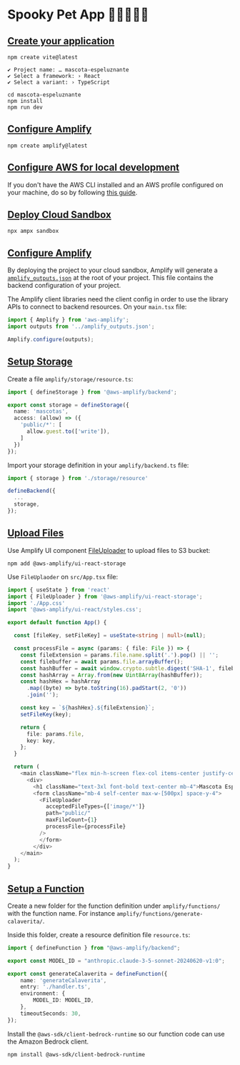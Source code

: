 # Spooky Pet App 🎃👻🧟🐶🐱

## [Create your application](https://vite.dev/guide/#scaffolding-your-first-vite-project)

```shell
npm create vite@latest
```

```shell
✔ Project name: … mascota-espeluznante
✔ Select a framework: › React
✔ Select a variant: › TypeScript
```

```shell
cd mascota-espeluznante
npm install
npm run dev
```

## [Configure Amplify](https://docs.amplify.aws/react/start/manual-installation/)

```shell
npm create amplify@latest
```

## [Configure AWS for local development](https://docs.amplify.aws/react/start/account-setup/)

If you don't have the AWS CLI installed and an AWS profile configured on your machine, do so by following [this guide](https://docs.amplify.aws/react/start/account-setup/).

## [Deploy Cloud Sandbox](https://docs.amplify.aws/react/deploy-and-host/sandbox-environments/setup/)

```shell
npx ampx sandbox
```

## [Configure Amplify](https://docs.amplify.aws/react/start/connect-to-aws-resources/)

By deploying the project to your cloud sandbox, Amplify will generate a [`amplify_outputs.json`](https://docs.amplify.aws/react/reference/amplify_outputs/) at the root of your project. This file contains the backend configuration of your project.

The Amplify client libraries need the client config in order to use the library APIs to connect to backend resources. On your `main.tsx` file:

```typescript
import { Amplify } from 'aws-amplify';
import outputs from '../amplify_outputs.json';

Amplify.configure(outputs);
```

## [Setup Storage](https://docs.amplify.aws/react/build-a-backend/storage/set-up-storage/)

Create a file `amplify/storage/resource.ts`:

```typescript
import { defineStorage } from '@aws-amplify/backend';

export const storage = defineStorage({
  name: 'mascotas',
  access: (allow) => ({
    'public/*': [
      allow.guest.to(['write']),
    ]
  })
});
```

Import your storage definition in your `amplify/backend.ts` file:

```typescript
import { storage } from './storage/resource'

defineBackend({
  ...
  storage,
});
```

## [Upload Files](https://docs.amplify.aws/javascript/build-a-backend/storage/upload-files/)

Use Amplify UI component [FileUploader](https://ui.docs.amplify.aws/react/connected-components/storage/fileuploader
) to upload files to S3 bucket:

```shell
npm add @aws-amplify/ui-react-storage
```

Use `FileUplaoder` on `src/App.tsx` file:

```typescript
import { useState } from 'react'
import { FileUploader } from '@aws-amplify/ui-react-storage';
import './App.css'
import '@aws-amplify/ui-react/styles.css';

export default function App() {

  const [fileKey, setFileKey] = useState<string | null>(null);

  const processFile = async (params: { file: File }) => {
    const fileExtension = params.file.name.split('.').pop() || '';
    const filebuffer = await params.file.arrayBuffer();
    const hashBuffer = await window.crypto.subtle.digest('SHA-1', filebuffer);
    const hashArray = Array.from(new Uint8Array(hashBuffer));
    const hashHex = hashArray
      .map((byte) => byte.toString(16).padStart(2, '0'))
      .join('');

    const key = `${hashHex}.${fileExtension}`;
    setFileKey(key);

    return {
      file: params.file,
      key: key,
    };
  }

  return (
    <main className="flex min-h-screen flex-col items-center justify-center p-24 dark:text-white">
      <div>
        <h1 className="text-3xl font-bold text-center mb-4">Mascota Espeluznante 🧟‍♀️</h1>
        <form className="mb-4 self-center max-w-[500px] space-y-4">
          <FileUploader
            acceptedFileTypes={['image/*']}
            path="public/"
            maxFileCount={1}
            processFile={processFile}
          />
          </form>
        </div>
    </main>
  );
}

```

## [Setup a Function](https://docs.amplify.aws/react/build-a-backend/functions/set-up-function/)

Create a new folder for the function definition under `amplify/functions/` with the function name. For instance `amplify/functions/generate-calaverita/`.

Inside this folder, create a resource definition file `resource.ts`:

```typescript
import { defineFunction } from "@aws-amplify/backend";

export const MODEL_ID = "anthropic.claude-3-5-sonnet-20240620-v1:0";

export const generateCalaverita = defineFunction({
    name: 'generateCalaverita',
    entry: './handler.ts',
    environment: {
        MODEL_ID: MODEL_ID,
    },
    timeoutSeconds: 30,
});
```
Install the `@aws-sdk/client-bedrock-runtime` so our function code can use the Amazon Bedrock client.

```shell
npm install @aws-sdk/client-bedrock-runtime
```
